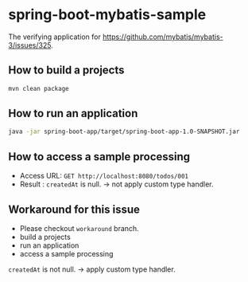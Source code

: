 # spring-boot-mybatis-sample

The verifying application for https://github.com/mybatis/mybatis-3/issues/325.

## How to build a projects

```bash
mvn clean package
```

## How to run an application

```bash
java -jar spring-boot-app/target/spring-boot-app-1.0-SNAPSHOT.jar
```

## How to access a sample processing

* Access URL: `GET http://localhost:8080/todos/001`
* Result : `createdAt` is null. -> not apply custom type handler.

## Workaround for this issue

* Please checkout `workaround` branch.
* build a projects
* run an application
* access a sample processing

`createdAt` is not null. -> apply custom type handler.

